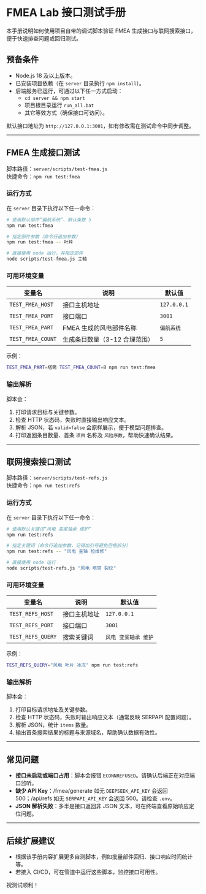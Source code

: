 # FMEA Lab 接口测试手册

本手册说明如何使用项目自带的调试脚本验证 FMEA 生成接口与联网搜索接口，便于快速排查问题或回归测试。

## 预备条件

- Node.js 18 及以上版本。
- 已安装项目依赖（在 `server` 目录执行 `npm install`）。
- 后端服务已运行，可通过以下任一方式启动：
  - `cd server && npm start`
  - 项目根目录运行 `run_all.bat`
  - 其它等效方式（确保接口可访问）。

默认接口地址为 `http://127.0.0.1:3001`，如有修改需在测试命令中同步调整。

---

## FMEA 生成接口测试

脚本路径：`server/scripts/test-fmea.js`  
快捷命令：`npm run test:fmea`

### 运行方式

在 `server` 目录下执行以下任一命令：

```bash
# 使用默认部件“偏航系统”、默认条数 5
npm run test:fmea

# 指定部件参数（命令行追加参数）
npm run test:fmea -- 叶片

# 直接使用 node 运行，并指定部件
node scripts/test-fmea.js 主轴
```

### 可用环境变量

| 变量名            | 说明                       | 默认值       |
| ----------------- | -------------------------- | ------------ |
| `TEST_FMEA_HOST`  | 接口主机地址               | `127.0.0.1`  |
| `TEST_FMEA_PORT`  | 接口端口                   | `3001`       |
| `TEST_FMEA_PART`  | FMEA 生成的风电部件名称     | `偏航系统`   |
| `TEST_FMEA_COUNT` | 生成条目数量（3-12 合理范围） | `5`          |

示例：

```bash
TEST_FMEA_PART=塔筒 TEST_FMEA_COUNT=8 npm run test:fmea
```

### 输出解析

脚本会：

1. 打印请求目标与关键参数。
2. 检查 HTTP 状态码，失败时直接输出响应文本。
3. 解析 JSON，若 `valid=false` 会原样展示，便于模型问题排查。
4. 打印返回条目数量、首条 `项目` 名称及 `风险序数`，帮助快速确认结果。

---

## 联网搜索接口测试

脚本路径：`server/scripts/test-refs.js`  
快捷命令：`npm run test:refs`

### 运行方式

在 `server` 目录下执行以下任一命令：

```bash
# 使用默认关键词“风电 变桨轴承 维护”
npm run test:refs

# 指定关键词（命令行追加参数，记得加引号避免空格拆分）
npm run test:refs -- "风电 主轴 检维修"

# 直接使用 node 运行
node scripts/test-refs.js "风电 塔筒 裂纹"
```

### 可用环境变量

| 变量名            | 说明             | 默认值                 |
| ----------------- | ---------------- | ---------------------- |
| `TEST_REFS_HOST`  | 接口主机地址     | `127.0.0.1`            |
| `TEST_REFS_PORT`  | 接口端口         | `3001`                 |
| `TEST_REFS_QUERY` | 搜索关键词       | `风电 变桨轴承 维护`   |

示例：

```bash
TEST_REFS_QUERY="风电 叶片 冰冻" npm run test:refs
```

### 输出解析

脚本会：

1. 打印目标请求地址及关键参数。
2. 检查 HTTP 状态码，失败时输出响应文本（通常反映 SERPAPI 配置问题）。
3. 解析 JSON，统计 `items` 数量。
4. 输出首条搜索结果的标题与来源域名，帮助确认数据有效性。

---

## 常见问题

- **接口未启动或端口占用**：脚本会报错 `ECONNREFUSED`。请确认后端正在对应端口监听。
- **缺少 API Key**：/fmea/generate 如无 `DEEPSEEK_API_KEY` 会返回 500；/api/refs 如无 `SERPAPI_API_KEY` 会返回 500。请检查 `.env`。
- **JSON 解析失败**：多半是接口返回非 JSON 文本，可在终端查看原始响应定位问题。

---

## 后续扩展建议

- 根据该手册内容扩展更多自测脚本，例如批量部件回归、接口响应时间统计等。
- 若接入 CI/CD，可在管道中运行这些脚本，监控接口可用性。

祝测试顺利！

